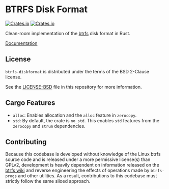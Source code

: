 # BTRFS Disk Format

[![Crates.io](https://img.shields.io/crates/v/btrfs-diskformat.svg)](https://crates.io/crates/btrfs-diskformat)
[![Crates.io](https://img.shields.io/badge/license-BSD%202--Clause-blue)](https://crates.io/crates/btrfs-diskformat)

Clean-room implementation of the [btrfs] disk format in Rust.

[Documentation](https://docs.rs/btrfs-diskformat/)

## License

`btrfs-diskformat` is distributed under the terms of the BSD 2-Clause license.

See the [LICENSE-BSD](LICENSE-BSD) file in this repository for more information.

## Cargo Features

- `alloc`: Enables allocation and the `alloc` feature in `zerocopy`.
- `std`: By default, the crate is `no_std`. This enables `std` features from
  the `zerocopy` and `strum` dependencies.

## Contributing

Because this codebase is developed without knowledge of the Linux btrfs source code and is released under a more permissive license(s) than GPLv2, development is heavily dependent on information released on the [btrfs wiki] and reverse engineering the effects of operations made by `btrfs-progs` and other utilities. As a result, contributions to this codebase must strictly follow the same siloed approach.

[btrfs]: https://btrfs.wiki.kernel.org/index.php/Main_Page
[btrfs wiki]: https://btrfs.wiki.kernel.org/index.php/Main_Page
